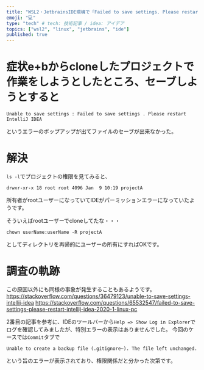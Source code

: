 ```yaml
---
title: "WSL2・JetbrainsIDE環境で「Failed to save settings. Please restart WebStorm」でハマった話"
emoji: "💻"
type: "tech" # tech: 技術記事 / idea: アイデア
topics: ["wsl2", "linux", "jetbrains", "ide"]
published: true
---
```

# 症状e+bからcloneしたプロジェクトで作業をしようとしたところ、セーブしようとすると
```
Unable to save settings : Failed to save settings . Please restart IntelliJ IDEA
```
というエラーのポップアップが出てファイルのセーブが出来なかった。

# 解決
`ls -l`でプロジェクトの権限を見てみると、
```shell
drwxr-xr-x 18 root root 4096 Jan  9 10:19 projectA
```
所有者がrootユーザーになっていてIDEがパーミッションエラーになっていたようです。

そういえばrootユーザーでcloneしてたな・・・
```shell
chown userName:userName -R projectA
```
としてディレクトリを再帰的にユーザーの所有にすればOKです。

# 調査の軌跡
この原因以外にも同様の事象が発生することもあるようです。
https://stackoverflow.com/questions/36479123/unable-to-save-settings-intellij-idea
https://stackoverflow.com/questions/65532547/failed-to-save-settings-please-restart-intellij-idea-2020-1-linux-pc

2番目の記事を参考に、IDEのツールバーから`Help => Show Log in Explorer`でログを確認してみましたが、特別エラーの表示はありませんでした。
今回のケースでは`Commit`タブで
```
Unable to create a backup file (.gitignore~). The file left unchanged.
```
という旨のエラーが表示されており、権限関係だと分かった次第です。
